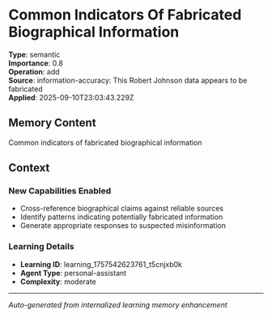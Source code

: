 # Common Indicators Of Fabricated Biographical Information

**Type**: semantic  
**Importance**: 0.8  
**Operation**: add  
**Source**: information-accuracy: This Robert Johnson data appears to be fabricated  
**Applied**: 2025-09-10T23:03:43.229Z

## Memory Content
Common indicators of fabricated biographical information

## Context
### New Capabilities Enabled
- Cross-reference biographical claims against reliable sources
- Identify patterns indicating potentially fabricated information
- Generate appropriate responses to suspected misinformation

### Learning Details
- **Learning ID**: learning_1757542623761_t5cnjxb0k
- **Agent Type**: personal-assistant
- **Complexity**: moderate

---
*Auto-generated from internalized learning memory enhancement*
